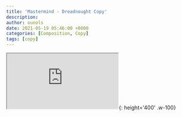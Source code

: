 ```yaml
---
title: 'Mastermind - Dreadnought Copy'
description: 
author: ounols
date: 2021-05-19 05:46:00 +0800
categories: [Composition, Copy]
tags: [copy]
---
```


<iframe src='https://serviceapi.nmv.naver.com/flash/convertIframeTag.nhn?vid=F003C6870C7C65AB17923097739AE3A10CAB&outKey=V12604acf0cfe1ba0afd54c1f9d915a2de2168168559966dc636d4c1f9d915a2de216'></iframe>{: height='400' .w-100}
